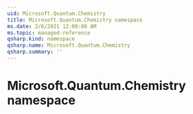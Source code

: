 ```yaml
---
uid: Microsoft.Quantum.Chemistry
title: Microsoft.Quantum.Chemistry namespace
ms.date: 2/6/2021 12:00:00 AM
ms.topic: managed-reference
qsharp.kind: namespace
qsharp.name: Microsoft.Quantum.Chemistry
qsharp.summary: ''
---
```


# Microsoft.Quantum.Chemistry namespace



